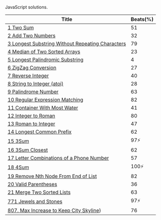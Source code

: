 JavaScript solutions.

| Title                                                        | Beats(%) |
| ------------------------------------------------------------ | -------- |
| [1 Two Sum](./answer/1.js)                                   | 51       |
| [2 Add Two Numbers](./answer/2.js)                           | 32       |
| [3 Longest Substring Without Repeating Characters](./answer/3.js) | 79       |
| [4 Median of Two Sorted Arrays](./answer/4.js)               | 23       |
| [5 Longest Palindromic Substring](./answer/5.js)             | 4        |
| [6 ZigZag Conversion](./answer/6.js)                         | 27       |
| [7 Reverse Integer](./answer/7.js)                           | 40       |
| [8 String to Integer (atoi)](./answer/8.js)                  | 28       |
| [9 Palindrome Number](./answer/9.js)                         | 63       |
| [10 Regular Expression Matching](./answer/10.js)             | 82       |
| [11 Container With Most Water](./answer/11.js)               | 41       |
| [12 Integer to Roman](./answer/10.js)                        | 80       |
| [13 Roman to Integer](./answer/13.js)                        | 47       |
| [14 Longest Common Prefix](./answer/14.js)                   | 62       |
| [15 3Sum](./answer/15.js)                                    | 97⚡️      |
| [16 3Sum Closest](./answer/16.js)                            | 62       |
| [17 Letter Combinations of a Phone Number](./answer/17.js)   | 57       |
| [18 4Sum](./answer/18.js)                                    | 100⚡️     |
| [19  Remove Nth Node From End of List](./answer/19.js)       | 82       |
| [20 Valid Parentheses](./answer/20.js)                       | 36       |
| [21 Merge Two Sorted Lists](./answer/21.js)                  | 63       |
| [771 Jewels and Stones](./answer/771.js)                     | 97⚡️      |
| [807. Max Increase to Keep City Skyline](./answer/807.js))   | 76       |
